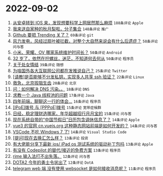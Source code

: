 # 2022-09-02

1. [从安卓转到 IOS 来，发现想要科学上网居然那么麻烦](https://www.v2ex.com/t/877193) `188条评论` `Apple`
1. [我来送自家种的秋月梨啦，分子集合](https://www.v2ex.com/t/877196) `148条评论` `推广`
1. [Github 要把 Trending 关了？](https://www.v2ex.com/t/877153) `69条评论` `git`
1. [风力发电，风经过扇叶被拦截，对整个大自然来说会有什么后遗症？](https://www.v2ex.com/t/877212) `58条评论` `问与答`
1. [小米、荣耀、OV 哪家系统维护时间长？](https://www.v2ex.com/t/877179) `50条评论` `Android`
1. [32 岁了，依然在拧螺丝，迷茫，不知道何去何从](https://www.v2ex.com/t/877269) `50条评论` `程序员`
1. [关于处女情结](https://www.v2ex.com/t/877229) `39条评论` `随想`
1. [为啥国外各大互联网公司都在发推说自己？](https://www.v2ex.com/t/877266) `25条评论` `Twitter`
1. [[请教]是否能够不分发私钥，实现多人共享 ssh 验证？](https://www.v2ex.com/t/877152) `22条评论` `Linux`
1. [救急，北京拔阻生齿](https://www.v2ex.com/t/877297) `20条评论` `北京`
1. [问：如何解决 DNS 污染。。](https://www.v2ex.com/t/877224) `18条评论` `DNS`
1. [求教一个 Java 线程池的问题](https://www.v2ex.com/t/877178) `17条评论` `Java`
1. [四年前端，聊聊这一行的体会...](https://www.v2ex.com/t/877304) `16条评论` `程序员`
1. [[IPoE]拨号 与 [PPPoE]拨号](https://www.v2ex.com/t/877282) `15条评论` `宽带症候群`
1. [日经，稳定理财选哪家，年华超越招行月月宝的](https://www.v2ex.com/t/877202) `15条评论` `问与答`
1. [现在系统自带的“中国节假日”日历包含调休信息了？](https://www.v2ex.com/t/877208) `14条评论` `Apple`
1. [vue3 的官网 cn.vuejs.org 这种静态网站前端是如何开发的？](https://www.v2ex.com/t/877184) `14条评论` `问与答`
1. [VSCode 不吃 Windows 7 了!](https://www.v2ex.com/t/877151) `14条评论` `Visual Studio Code`
1. [[提问]现在去换汇怎么样？](https://www.v2ex.com/t/877280) `13条评论` `投资`
1. [有大佬能分享下最新 ios/ iPad os 测试系统的驱动补丁包吗](https://www.v2ex.com/t/877271) `13条评论` `Apple`
1. [有没有 Codepilot 的替代/接近的免费方案](https://www.v2ex.com/t/877214) `13条评论` `程序员`
1. [rime 输入法打不出失落。](https://www.v2ex.com/t/877270) `12条评论` `问与答`
1. [DOTA2 今年的勇士令状出了](https://www.v2ex.com/t/877155) `12条评论` `DotA`
1. [telegram web 端 没有使用 websocket 是如何接收消息呢？](https://www.v2ex.com/t/877227) `11条评论` `程序员`
